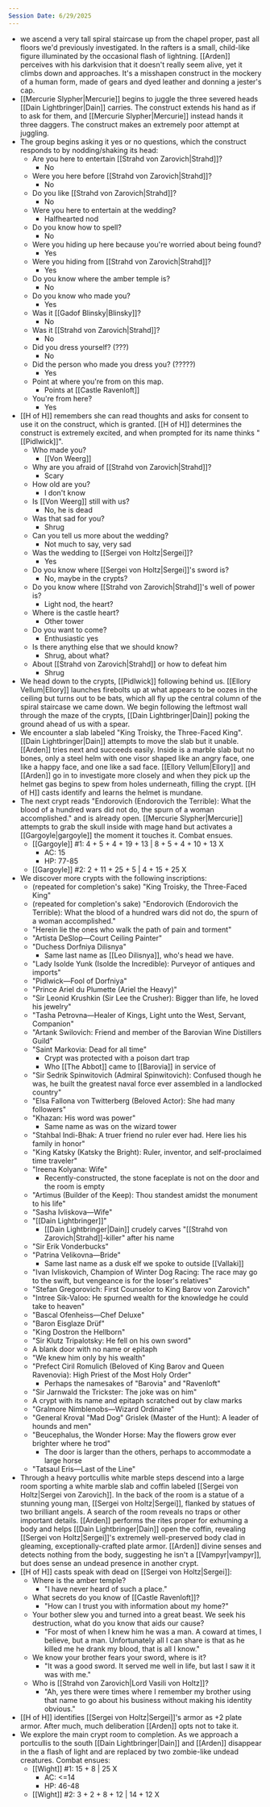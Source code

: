 ```yaml
---
Session Date: 6/29/2025
---
```

- we ascend a very tall spiral staircase up from the chapel proper, past all floors we'd previously investigated. In the rafters is a small, child-like figure illuminated by the occasional flash of lightning. [[Arden]] perceives with his darkvision that it doesn't really seem alive, yet it climbs down and approaches. It's a misshapen construct in the mockery of a human form, made of gears and dyed leather and donning a jester's cap.
- [[Mercurie Slypher|Mercurie]] begins to juggle the three severed heads [[Dain Lightbringer|Dain]] carries. The construct extends his hand as if to ask for them, and [[Mercurie Slypher|Mercurie]] instead hands it three daggers. The construct makes an extremely poor attempt at juggling.
- The group begins asking it yes or no questions, which the construct responds to by nodding/shaking its head:
	- Are you here to entertain [[Strahd von Zarovich|Strahd]]?
		- No
	- Were you here before [[Strahd von Zarovich|Strahd]]?
		- No
	- Do you like [[Strahd von Zarovich|Strahd]]?
		- No
	- Were you here to entertain at the wedding?
		- Halfhearted nod
	- Do you know how to spell?
		- No
	- Were you hiding up here because you're worried about being found?
		- Yes
	- Were you hiding from [[Strahd von Zarovich|Strahd]]?
		- Yes
	- Do you know where the amber temple is?
		- No
	- Do you know who made you?
		- Yes
	- Was it [[Gadof Blinsky|Blinsky]]?
		- No
	- Was it [[Strahd von Zarovich|Strahd]]?
		- No
	- Did you dress yourself? (???)
		- No
	- Did the person who made you dress you? (?????)
		- Yes
	- Point at where you're from on this map.
		- Points at [[Castle Ravenloft]]
	- You're from here?
		- Yes
- [[H of H]] remembers she can read thoughts and asks for consent to use it on the construct, which is granted. [[H of H]] determines the construct is extremely excited, and when prompted for its name thinks "[[Pidlwick]]".
	- Who made you?
		- [[Von Weerg]]
	- Why are you afraid of [[Strahd von Zarovich|Strahd]]?
		- Scary
	- How old are you?
		- I don't know
	- Is [[Von Weerg]] still with us?
		- No, he is dead
	- Was that sad for you?
		- Shrug
	- Can you tell us more about the wedding?
		-  Not much to say, very sad
	- Was the wedding to [[Sergei von Holtz|Sergei]]?
		- Yes
	- Do you know where [[Sergei von Holtz|Sergei]]'s sword is?
		- No, maybe in the crypts?
	- Do you know where [[Strahd von Zarovich|Strahd]]'s well of power is?
		- Light nod, the heart?
	- Where is the castle heart?
		- Other tower
	- Do you want to come?
		- Enthusiastic yes
	- Is there anything else that we should know?
		- Shrug, about what?
	- About [[Strahd von Zarovich|Strahd]] or how to defeat him
		- Shrug
- We head down to the crypts, [[Pidlwick]] following behind us. [[Ellory Vellum|Ellory]] launches firebolts up at what appears to be oozes in the ceiling but turns out to be bats, which all fly up the central column of the spiral staircase we came down. We begin following the leftmost wall through the maze of the crypts, [[Dain Lightbringer|Dain]] poking the ground ahead of us with a spear.
- We encounter a slab labeled "King Troisky, the Three-Faced King". [[Dain Lightbringer|Dain]] attempts to move the slab but it unable. [[Arden]] tries next and succeeds easily. Inside is a marble slab but no bones, only a steel helm with one visor shaped like an angry face, one like a happy face, and one like a sad face. [[Ellory Vellum|Ellory]] and [[Arden]] go in to investigate more closely and when they pick up the helmet gas begins to spew from holes underneath, filling the crypt. [[H of H]] casts identify and learns the helmet is mundane.
- The next crypt reads "Endorovich (Endorovich the Terrible): What the blood of a hundred wars did not do, the spurn of a woman accomplished." and is already open. [[Mercurie Slypher|Mercurie]] attempts to grab the skull inside with mage hand but activates a [[Gargoyle|gargoyle]] the moment it touches it. Combat ensues. 
	- [[Gargoyle]] #1: 4 + 5 + 4 + 19 + 13 | 8 + 5 + 4 + 10 + 13 X
		- AC: 15
		- HP: 77-85
	- [[Gargoyle]] #2:  2 + 11 + 25 + 5 | 4 + 15 + 25 X
- We discover more crypts with the following inscriptions:
	- (repeated for completion's sake) "King Troisky, the Three-Faced King"
	- (repeated for completion's sake) "Endorovich (Endorovich the Terrible): What the blood of a hundred wars did not do, the spurn of a woman accomplished."
	- "Herein lie the ones who walk the path of pain and torment"
	- "Artista DeSlop—Court Ceiling Painter"
	- "Duchess Dorfniya Dilisnya"
		- Same last name as [[Leo Dilisnya]], who's head we have.
	- "Lady Isolde Yunk (Isolde the Incredible): Purveyor of antiques and imports"
	- "Pidlwick—Fool of Dorfniya"
	- "Prince Ariel du Plumette (Ariel the Heavy)"
	- "Sir Leonid Krushkin (Sir Lee the Crusher): Bigger than life, he loved his jewelry"
	- "Tasha Petrovna—Healer of Kings, Light unto the West, Servant, Companion"
	- "Artank Swilovich: Friend and member of the Barovian Wine Distillers Guild"
	- "Saint Markovia: Dead for all time"
		- Crypt was protected with a poison dart trap
		- Who [[The Abbot]] came to [[Barovia]] in service of
	- "Sir Sedrik Spinwitovich (Admiral Spinwitovich): Confused though he was, he built the greatest naval force ever assembled in a landlocked country"
	- "Elsa Fallona von Twitterberg (Beloved Actor): She had many followers"
	- "Khazan: His word was power"
		- Same name as was on the wizard tower
	- "Stahbal Indi-Bhak: A truer friend no ruler ever had. Here lies his family in honor"
	- "King Katsky (Katsky the Bright): Ruler, inventor, and self-proclaimed time traveler"
	- "Ireena Kolyana: Wife"
		- Recently-constructed, the stone faceplate is not on the door and the room is empty
	- "Artimus (Builder of the Keep): Thou standest amidst the monument to his life"
	- "Sasha Ivliskova—Wife"
	- "[[Dain Lightbringer]]"
		- [[Dain Lightbringer|Dain]] crudely carves "[[Strahd von Zarovich|Strahd]]-killer" after his name
	- "Sir Erik Vonderbucks"
	- "Patrina Velikovna—Bride"
		- Same last name as a dusk elf we spoke to outside [[Vallaki]]
	- "Ivan Ivliskovich, Champion of Winter Dog Racing: The race may go to the swift, but vengeance is for the loser's relatives"
	- "Stefan Gregorovich: First Counselor to King Barov von Zarovich"
	- "Intree Sik-Valoo: He spurned wealth for the knowledge he could take to heaven"
	- "Bascal Ofenheiss—Chef Deluxe"
	- "Baron Eisglaze Drüf"
	- "King Dostron the Hellborn"
	- "Sir Klutz Tripalotsky: He fell on his own sword"
	- A blank door with no name or epitaph
	- "We knew him only by his wealth"
	- "Prefect Ciril Romulich (Beloved of King Barov and Queen Ravenovia): High Priest of the Most Holy Order"
		- Perhaps the namesakes of "Barovia" and "Ravenloft"
	- "Sir Jarnwald the Trickster: The joke was on him"
	- A crypt with its name and epitaph scratched out by claw marks
	- "Gralmore Nimblenobs—Wizard Ordinaire"
	- "General Kroval "Mad Dog" Grislek (Master of the Hunt): A leader of hounds and men"
	- "Beucephalus, the Wonder Horse: May the flowers grow ever brighter where he trod"
		- The door is larger than the others, perhaps to accommodate a large horse
	- "Tatsaul Eris—Last of the Line"
- Through a heavy portcullis white marble steps descend into a large room sporting a white marble slab and coffin labeled [[Sergei von Holtz|Sergei von Zarovich]]. In the back of the room is a statue of a stunning young man, [[Sergei von Holtz|Sergei]], flanked by statues of two brilliant angels. A search of the room reveals no traps or other important details. [[Arden]] performs the rites proper for exhuming a body and helps [[Dain Lightbringer|Dain]] open the coffin, revealing [[Sergei von Holtz|Sergei]]'s extremely well-preserved body clad in gleaming, exceptionally-crafted plate armor. [[Arden]] divine senses and detects nothing from the body, suggesting he isn't a [[Vampyr|vampyr]], but does sense an undead presence in another crypt.
- [[H of H]] casts speak with dead on [[Sergei von Holtz|Sergei]]:
	- Where is the amber temple?
		- "I have never heard of such a place."
	- What secrets do you know of [[Castle Ravenloft]]?
		- "How can I trust you with information about my home?"
	- Your bother slew you and turned into a great beast. We seek his destruction, what do you know that aids our cause?
		- "For most of when I knew him he was a man. A coward at times, I believe, but a man. Unfortunately all I can share is that as he killed me he drank my blood, that is all I know."
	- We know your brother fears your sword, where is it?
		- "It was a good sword. It served me well in life, but last I saw it it was with me."
	- Who is [[Strahd von Zarovich|Lord Vasili von Holtz]]?
		- "Ah, yes there were times where I remember my brother using that name to go about his business without making his identity obvious."
- [[H of H]] identifies [[Sergei von Holtz|Sergei]]'s armor as +2 plate armor. After much, much deliberation [[Arden]] opts not to take it.
- We explore the main crypt room to completion. As we approach a portcullis to the south [[Dain Lightbringer|Dain]] and [[Arden]] disappear in the a flash of light and are replaced by two zombie-like undead creatures. Combat ensues:
	- [[Wight]] #1: 15 + 8 | 25 X
		- AC: <=14
		- HP: 46-48
	- [[Wight]] #2: 3 + 2 + 8 + 12 | 14 + 12 X